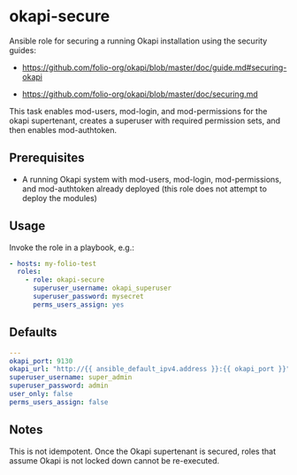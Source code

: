 # okapi-secure

Ansible role for securing a running Okapi installation using the security guides:

* https://github.com/folio-org/okapi/blob/master/doc/guide.md#securing-okapi

* https://github.com/folio-org/okapi/blob/master/doc/securing.md

This task enables mod-users, mod-login, and mod-permissions for the okapi supertenant, creates a superuser with required permission sets, and then enables mod-authtoken.

## Prerequisites

* A running Okapi system with mod-users, mod-login, mod-permissions, and mod-authtoken already deployed (this role does not attempt to deploy the modules)

## Usage

Invoke the role in a playbook, e.g.:
```yaml
- hosts: my-folio-test
  roles:
    - role: okapi-secure
      superuser_username: okapi_superuser
      superuser_password: mysecret
      perms_users_assign: yes
```

## Defaults
```yaml
---
okapi_port: 9130
okapi_url: "http://{{ ansible_default_ipv4.address }}:{{ okapi_port }}"
superuser_username: super_admin
superuser_password: admin
user_only: false
perms_users_assign: false
```

## Notes
This is not idempotent. Once the Okapi supertenant is secured, roles that assume Okapi is not locked down cannot be re-executed.
